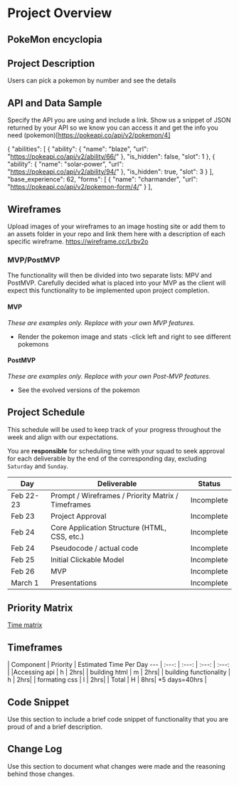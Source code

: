 # Project Overview

## PokeMon encyclopia


## Project Description

Users can pick a pokemon by number and see the details

## API and Data Sample

Specify the API you are using and include a link. Show us a snippet of JSON returned by your API so we know you can access it and get the info you need
(pokemon)[https://pokeapi.co/api/v2/pokemon/4]

{
    "abilities": [
        {
            "ability": {
                "name": "blaze",
                "url": "https://pokeapi.co/api/v2/ability/66/"
            },
            "is_hidden": false,
            "slot": 1
        },
        {
            "ability": {
                "name": "solar-power",
                "url": "https://pokeapi.co/api/v2/ability/94/"
            },
            "is_hidden": true,
            "slot": 3
        }
    ],
    "base_experience": 62,
    "forms": [
        {
            "name": "charmander",
            "url": "https://pokeapi.co/api/v2/pokemon-form/4/"
        }
    ],
## Wireframes

Upload images of your wireframes to an image hosting site or add them to an assets folder in your repo and link them here with a description of each specific wireframe.
https://wireframe.cc/Lrbv2o

### MVP/PostMVP

The functionality will then be divided into two separate lists: MPV and PostMVP.  Carefully decided what is placed into your MVP as the client will expect this functionality to be implemented upon project completion.  

#### MVP 
*These are examples only. Replace with your own MVP features.*


- Render the pokemon image and stats
-click left and right to see different pokemons

#### PostMVP  
*These are examples only. Replace with your own Post-MVP features.*

- See the evolved versions of the pokemon

## Project Schedule

This schedule will be used to keep track of your progress throughout the week and align with our expectations.  

You are **responsible** for scheduling time with your squad to seek approval for each deliverable by the end of the corresponding day, excluding `Saturday` and `Sunday`.

|  Day | Deliverable | Status
|---|---| ---|
|Feb 22-23| Prompt / Wireframes / Priority Matrix / Timeframes | Incomplete
|Feb 23| Project Approval | Incomplete
|Feb 24| Core Application Structure (HTML, CSS, etc.) | Incomplete
|Feb 24| Pseudocode / actual code | Incomplete
|Feb 25| Initial Clickable Model  | Incomplete
|Feb 26| MVP | Incomplete
|March 1| Presentations | Incomplete

## Priority Matrix

[Time matrix](https://i.imgur.com/L1CUFOu.jpg)

## Timeframes



| Component | Priority | Estimated Time Per Day
                        --- | :---: |  :---: | :---: | :---: |
|Accessing api              | h | 2hrs| 
| building html             | m | 2hrs| 
| building functionality    | h | 2hrs| 
| formating css             | l | 2hrs| 
| Total                     | H | 8hrs| *5 days=40hrs |

## Code Snippet

Use this section to include a brief code snippet of functionality that you are proud of and a brief description.  



## Change Log
 Use this section to document what changes were made and the reasoning behind those changes.  
